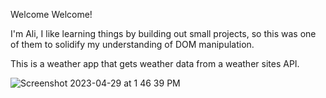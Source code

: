 Welcome Welcome! 

I'm Ali, I like learning things by building out small projects, so this was one of them to solidify my understanding of DOM manipulation. 

This is a weather app that gets weather data from a weather sites API. 

![Screenshot 2023-04-29 at 1 46 39 PM](https://user-images.githubusercontent.com/17754111/235319475-23ce113e-0cfb-40d0-9f41-4bd728e90b57.png)
